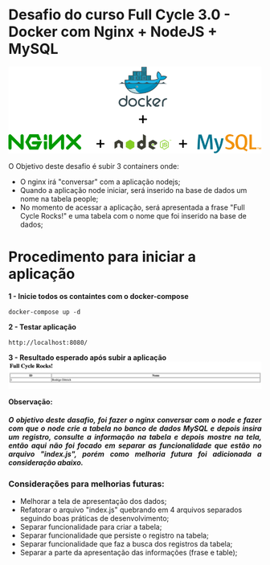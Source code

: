 # Desafio do curso Full Cycle 3.0 - Docker com Nginx + NodeJS + MySQL

![](https://github.com/rodrigodittrich/draw/blob/main/docker-nginx-node-mysql.png)

O Objetivo deste desafio é subir 3 containers onde:

* O nginx irá "conversar" com a aplicação nodejs;
* Quando a aplicação node iniciar, será inserido na base de dados um nome na tabela people;
* No momento de acessar a aplicação, será apresentada a frase "Full Cycle Rocks!" e uma tabela com o nome que foi inserido na base de dados;

# Procedimento para iniciar a aplicação

**1 - Inicie todos os containtes com o docker-compose**
```
docker-compose up -d
```

**2 - Testar aplicação**
```
http://localhost:8080/
```

**3 - Resultado esperado após subir a aplicação**
![](https://github.com/rodrigodittrich/docker_nginx_node_mysql/blob/main/images/resultado-nginx-node-mysql.png)

**Observação:**
<h5 style="text-align: justify;">
O objetivo deste dasafio, foi fazer o nginx conversar com o node e fazer com que o node crie a tabela no banco de dados MySQL e depois insira um registro, consulte a informação na tabela e depois mostre na tela, então aqui não foi focado em separar as funcionalidade que estão no arquivo "index.js", porém como melhoria futura foi adicionada a consideração abaixo.
<h5>

### Considerações para melhorias futuras:

* Melhorar a tela de apresentação dos dados;
* Refatorar o arquivo "index.js" quebrando em 4 arquivos separados seguindo boas práticas de desenvolvimento;
* Separar funcionalidade para criar a tabela;
* Separar funcionalidade que persiste o registro na tabela;
* Separar funcionalidade que faz a busca dos registros da tabela;
* Separar a parte da apresentação das informações (frase e table);
